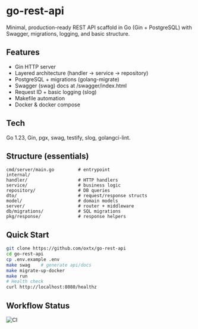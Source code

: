 # go-rest-api

Minimal, production-ready REST API scaffold in Go (Gin + PostgreSQL) with Swagger, migrations, logging, and basic structure.

## Features
- Gin HTTP server
- Layered architecture (handler → service → repository)
- PostgreSQL + migrations (golang-migrate)
- Swagger (swag) docs at /swagger/index.html
- Request ID + basic logging (slog)
- Makefile automation
- Docker & docker compose

## Tech
Go 1.23, Gin, pgx, swag, testify, slog, golangci-lint.

## Structure (essentials)
```
cmd/server/main.go         # entrypoint
internal/
handler/                   # HTTP handlers
service/                   # business logic
repository/                # DB queries
dto/                       # request/response structs
model/                     # domain models
server/                    # router + middleware
db/migrations/             # SQL migrations
pkg/response/              # response helpers
```
## Quick Start
```bash
git clone https://github.com/oxtx/go-rest-api
cd go-rest-api
cp .env.example .env
make swag    # generate api/docs
make migrate-up-docker
make run
# Health check
curl http://localhost:8080/healthz
```
## Workflow Status
![CI](https://github.com/oxtx/go-rest-api/workflows/CI/badge.svg)